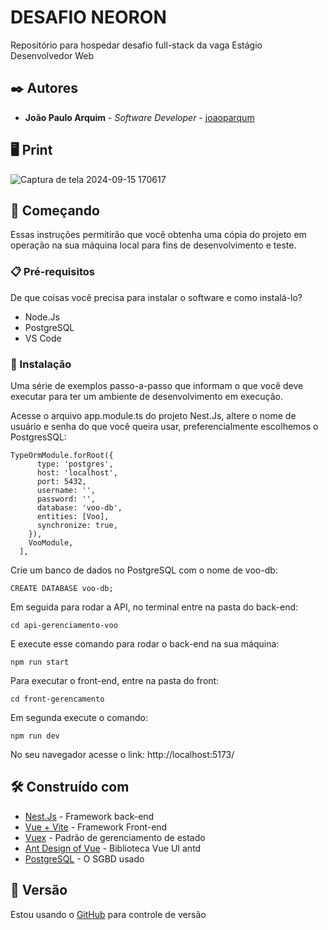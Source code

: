 # DESAFIO NEORON

Repositório para hospedar desafio full-stack da vaga Estágio Desenvolvedor Web

## ✒️ Autores
* **João Paulo Arquim** - *Software Developer* - [joaoparqum](https://github.com/joaoparqum)

## 🖥  Print
![Captura de tela 2024-09-15 170617](https://github.com/user-attachments/assets/cef4d174-01b4-4569-96be-e778bbe2ce3b)

## 🚀 Começando

Essas instruções permitirão que você obtenha uma cópia do projeto em operação na sua máquina local para fins de desenvolvimento e teste.

### 📋 Pré-requisitos

De que coisas você precisa para instalar o software e como instalá-lo?

<ul>
  <li>Node.Js</li>
  <li>PostgreSQL</li>
  <li>VS Code</li>
</ul>

### 🔧 Instalação

Uma série de exemplos passo-a-passo que informam o que você deve executar para ter um ambiente de desenvolvimento em execução.

Acesse o arquivo app.module.ts do projeto Nest.Js, altere o nome de usuário e senha do que você queira usar, preferencialmente escolhemos o PostgresSQL:

```
TypeOrmModule.forRoot({
      type: 'postgres',
      host: 'localhost',
      port: 5432,
      username: '',
      password: '',
      database: 'voo-db',
      entities: [Voo],
      synchronize: true,  
    }),
    VooModule,
  ],
```
Crie um banco de dados no PostgreSQL com o nome de voo-db:

```
CREATE DATABASE voo-db;
```

Em seguida para rodar a API, no terminal entre na pasta do back-end:

```
cd api-gerenciamento-voo
```

E execute esse comando para rodar o back-end na sua máquina:
```
npm run start
```

Para executar o front-end, entre na pasta do front:
```
cd front-gerencamento
```
Em segunda execute o comando:
```
npm run dev
```
No seu navegador acesse o link: http://localhost:5173/

## 🛠️ Construído com

* [Nest.Js](https://docs.nestjs.com/) - Framework back-end 
* [Vue + Vite](https://vitejs.dev/guide/) - Framework Front-end
* [Vuex](https://vuex.vuejs.org/guide/#the-simplest-store) - Padrão de gerenciamento de estado
* [Ant Design of Vue](https://antdv.com/docs/vue/introduce) - Biblioteca Vue UI antd
* [PostgreSQL](https://www.postgresql.org/docs/15/index.html) - O SGBD usado 

## 📌 Versão

Estou usando o [GitHub](http://github.com/) para controle de versão
